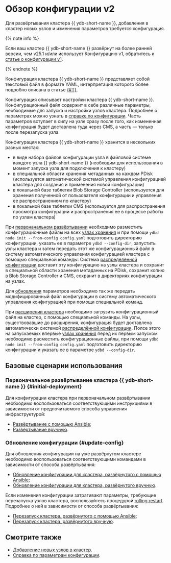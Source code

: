 # Обзор конфигурации v2

Для развёртывания кластера {{ ydb-short-name }}, добавления в кластер новых узлов и изменения параметров требуется конфигурация.

{% note info %}

 Если ваш кластер {{ ydb-short-name }} развёрнут на более ранней версии, чем v25.1 и/или использует Конфигурацию v1, обратитесь к [статье о конфигурации v1](../configuration-v1/index.md).

{% endnote %}

Конфигурация кластера {{ ydb-short-name }} представляет собой текстовый файл в формате YAML, интерпретация которого более подробно описана в статье [{#T}](../dynamic-config-selectors.md).

Конфигурация описывает настройки кластера {{ ydb-short-name }}. Конфигурационный файл содержит в себе различные параметры, необходимые для запуска и настройки узлов кластера. Подробнее о параметрах можно узнать в [справке по конфигурации](config-settings.md). Часть параметров вступает в силу на узле сразу после того, как измененная конфигурация будет доставлена туда через CMS, а часть — только после перезапуска узла.

Конфигурация кластера {{ ydb-short-name }} хранится в нескольких разных местах:

- в виде набора файлов конфигурации узла в файловой системе каждого узла {{ ydb-short-name }} (необходим для использования в момент запуска узла для подключения к кластеру)
- в специальной области хранения метаданных на каждом PDisk (используется автоматической системой управления конфигурацией кластера для создания и применения новой конфигурации)
- в локальной базе таблетки Blob Storage Controller (используется для хранения полученной от пользователя конфигурации и управления ее распространением по кластеру)
- в локальной базе таблетки CMS (используется для распространения просмотра конфигурации и распространения ее в процессе работы по узлам кластера)

При [первоначальном развёртывании](../../deployment-options/manual/index.md) необходимо разместить конфигурационные файлы на всех [узлах хранения](../../../concepts/glossary.md#storage-node) и при помощи `ydbd node init --from-config config.yaml` подготовить директорию конфигурации, указать ее в параметре `ydbd --config-dir`, запустить узлы кластера и затем передать этот же конфигурационный файл в систему автоматического управления конфигурацией кластера с помощью специальной команды. Система [распределённой конфигурации](../../../concepts/glossary.md#distributed-configuration.md) доставит эту конфигурацию на узлы кластера и сохранит в специальной области хранения метаданных на PDisk, сохранит копию в Blob Storage Controller и CMS, сохранит в директориях конфигурации на узлах.

Для [обновления](#update-config) параметров необходимо так же передать модифицированный файл конфигурации в систему автоматического управления конфигурацией при помощи специальной команд.

При [расширении кластера](../../../maintenance/manual/cluster_expansion.md) необходимо загрузить конфигурационный файл на кластер, с помощью специальной команды. На узлы, существовавшие до расширения, конфигурация будет доставлена автоматически системой [распределённой конфигурации](../../../concepts/glossary.md#distributed-configuration.md). Полсе этого на запускаемых впервые [узлах хранения](../../../concepts/glossary.md#storage-node) перед их первым запуском необходимо расместить конфигурационные файлы, при помощи `ydbd node init --from-config config.yaml` подготовить директорию конфигурации и указать ее в параметре `ydbd --config-dir`.

## Базовые сценарии использования

### Первоначальное развёртывание кластера {{ ydb-short-name }} {#initial-deployment}

Для конфигурации кластера при первоначальном развёртывании необходимо воспользоваться соответствующими инструкциями в зависимости от предпочитаемого способа управления инфраструктурой:

- [Развёртывание с помощью Ansible](../../deployment-options/ansible/index.md);
- [Развёртывание вручную](../../deployment-options/manual/index.md).

### Обновление конфигурации {#update-config}

Для обновления конфигурации на уже развёрнутом кластере необходимо воспользоваться соответствующими командами в зависимости от способа развёртывания:

- [Обновление конфигурации для кластера, развёрнутого с помощью Ansible](../../deployment-options/ansible/update-config.md);
- [Обновление конфигурации для кластера, развёрнутого вручную](../../deployment-options/manual/update-config.md).

Если изменения конфигурации затрагивают параметры, требующие перезапуска узлов кластера, воспользуйтесь процедурой [rolling restart](../../../reference/ydbops/rolling-restart-scenario.md). Подробнее о ней в зависимости от способа развёртывания:

* [Перезапуск кластера, развёрнутого с помощью Ansible](../../deployment-options/ansible/restart.md);
* [Перезапуск кластера, развёрнутого вручную](../../../reference/ydbops/rolling-restart-scenario.md).

## Смотрите также

* [Добавление новых узлов в кластер](../../../maintenance/manual/cluster_expansion.md).
* [Справка по параметрам конфигурации](config-settings.md).
